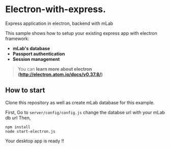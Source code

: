 # Electron-with-express.
Express application in electron, backend with mLab 

This sample shows how to setup your existing express app with electron framework:
* **mLab's database**
* **Passport authentication**
* **Session management**

> You can **learn more about electron (http://electron.atom.io/docs/v0.37.8/)**

## How to start

Clone this repository as well as create mLab database for this example.

First, Go to `server/config/config.js` change the databse url with your mLab db url
Then,
```
npm install
node start-electron.js

```
Your desktop app is ready !!
